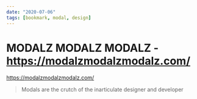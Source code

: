 ```yaml
---
date: "2020-07-06"
tags: [bookmark, modal, design]
---
```


# MODALZ MODALZ MODALZ - https://modalzmodalzmodalz.com/

<https://modalzmodalzmodalz.com/>

> Modals are the crutch of the inarticulate designer and developer
